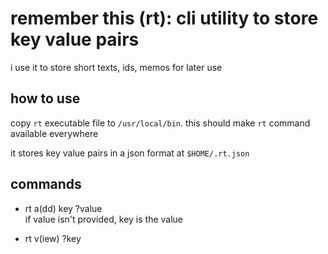 # remember this (rt): cli utility to store key value pairs

i use it to store short texts, ids, memos for later use

## how to use

copy `rt` executable file to `/usr/local/bin`. this should make `rt` command available everywhere

it stores key value pairs in a json format at `$HOME/.rt.json`

## commands

- rt a(dd) key ?value    
    if value isn't provided, key is the value

- rt v(iew) ?key
